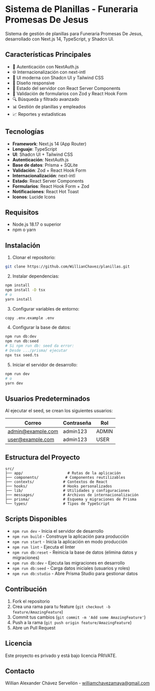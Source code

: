 # Sistema de Planillas - Funeraria Promesas De Jesus

Sistema de gestión de planillas para Funeraria Promesas De Jesus, desarrollado con Next.js 14, TypeScript, y Shadcn UI.

## Características Principales

- 🔐 Autenticación con NextAuth.js
- 🌐 Internacionalización con next-intl
- 🎨 UI moderna con Shadcn UI y Tailwind CSS
- 📱 Diseño responsive
- 🔄 Estado del servidor con React Server Components
- 🎯 Validación de formularios con Zod y React Hook Form
- 🔍 Búsqueda y filtrado avanzado
- 📊 Gestión de planillas y empleados
- 📈 Reportes y estadísticas

## Tecnologías

- **Framework**: Next.js 14 (App Router)
- **Lenguaje**: TypeScript
- **UI**: Shadcn UI + Tailwind CSS
- **Autenticación**: NextAuth.js
- **Base de datos**: Prisma + SQLite
- **Validación**: Zod + React Hook Form
- **Internacionalización**: next-intl
- **Estado**: React Server Components
- **Formularios**: React Hook Form + Zod
- **Notificaciones**: React Hot Toast
- **Iconos**: Lucide Icons

## Requisitos

- Node.js 18.17 o superior
- npm o yarn

## Instalación

1. Clonar el repositorio:
```bash
git clone https://github.com/WillianChavez/planillas.git
```

2. Instalar dependencias:
```bash
npm install
npm install -D tsx
# o
yarn install
```

3. Configurar variables de entorno:
```bash
copy .env.example .env
```

4. Configurar la base de datos:
```bash
npm run db:dev
npm run db:seed
# Si npm run db: seed da error:
# Desde .../prisma/ ejecutar
npx tsx seed.ts
```

5. Iniciar el servidor de desarrollo:
```bash
npm run dev
# o
yarn dev
```

## Usuarios Predeterminados

Al ejecutar el seed, se crean los siguientes usuarios:

| Correo | Contraseña | Rol |
|--------|------------|-----|
| admin@example.com | admin123 | ADMIN |
| user@example.com | admin123 | USER |

## Estructura del Proyecto

```
src/
├── app/                    # Rutas de la aplicación
├── components/            # Componentes reutilizables
├── contexts/             # Contextos de React
├── hooks/                # Hooks personalizados
├── lib/                  # Utilidades y configuraciones
├── messages/             # Archivos de internacionalización
├── prisma/               # Esquema y migraciones de Prisma
└── types/                # Tipos de TypeScript
```

## Scripts Disponibles

- `npm run dev` - Inicia el servidor de desarrollo
- `npm run build` - Construye la aplicación para producción
- `npm run start` - Inicia la aplicación en modo producción
- `npm run lint` - Ejecuta el linter
- `npm run db:reset` - Reinicia la base de datos (elimina datos y migraciones)
- `npm run db:dev` - Ejecuta las migraciones en desarrollo
- `npm run db:seed` - Carga datos iniciales (usuarios y roles)
- `npm run db:studio` - Abre Prisma Studio para gestionar datos

## Contribución

1. Fork el repositorio
2. Crea una rama para tu feature (`git checkout -b feature/AmazingFeature`)
3. Commit tus cambios (`git commit -m 'Add some AmazingFeature'`)
4. Push a la rama (`git push origin feature/AmazingFeature`)
5. Abre un Pull Request

## Licencia

Este proyecto es privado y está bajo licencia PRIVATE.

## Contacto

Willian Alexander Chávez Servellón - williamchavezamaya@gmail.com
